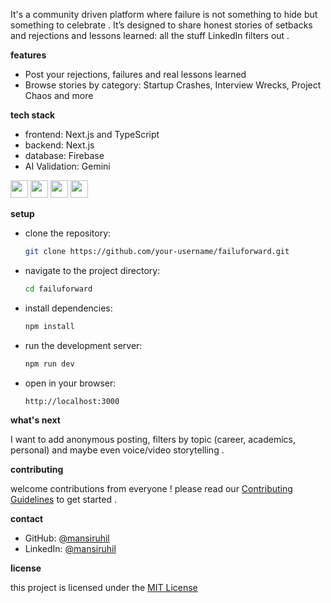 It's a community driven platform where failure is not something to hide but something to celebrate . It’s designed to share honest stories of setbacks and rejections and lessons learned: all the stuff LinkedIn filters out .

**features**
- Post your rejections, failures and real lessons learned
- Browse stories by category: Startup Crashes, Interview Wrecks, Project Chaos and more

**tech stack**
- frontend: Next.js and TypeScript
- backend: Next.js
- database: Firebase
- AI Validation: Gemini 

<p float="left">
  <img src="https://img.shields.io/badge/Next.js-000000?style=for-the-badge&logo=nextdotjs&logoColor=white" height="28"/>
  <img src="https://img.shields.io/badge/TypeScript-3178C6?style=for-the-badge&logo=typescript&logoColor=white" height="28"/>
  <img src="https://img.shields.io/badge/Firebase-FFCA28?style=for-the-badge&logo=firebase&logoColor=black" height="28"/>
  <img src="https://img.shields.io/badge/Gemini_AI-ffffff?style=for-the-badge&logo=google&logoColor=blue" height="28"/>
</p>

**setup**

- clone the repository:
  ```bash
  git clone https://github.com/your-username/failuforward.git 
  
- navigate to the project directory:
  ```bash
  cd failuforward
  
- install dependencies:
  ```bash
  npm install 

- run the development server: 
  ```bash
  npm run dev 

- open in your browser:
  ```arduino
  http://localhost:3000

**what's next**

I want to add anonymous posting, filters by topic (career, academics, personal) and maybe even voice/video storytelling .

**contributing**

welcome contributions from everyone ! please read our [Contributing Guidelines](Contributing.md) to get started .

**contact**
- GitHub: [@mansiruhil](https://github.com/mansiruhil)  
- LinkedIn: [@mansiruhil](https://www.linkedin.com/in/mansi-ruhil-7a00a0228)  
 
**license**

this project is licensed under the [MIT License](LICENSE)
